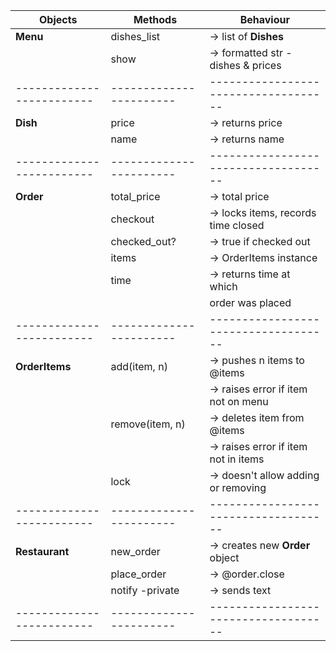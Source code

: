 |       Objects           |       Methods         |            Behaviour               |
|-------------------------|-----------------------|------------------------------------|
|**Menu**                 |dishes_list            |-> list of **Dishes**               |x
|                         |show                   |-> formatted str - dishes & prices  |x
|-------------------------|-----------------------|------------------------------------|
|**Dish**                 |price                  |-> returns price                    |x
|                         |name                   |-> returns name                     |x
|-------------------------|-----------------------|------------------------------------|
|**Order**                |total_price            |-> total price                      |
|                         |checkout               |-> locks items, records time closed|
|                         |checked_out?           |-> true if checked out              |
|                         |items                  |-> OrderItems instance              |
|                         |time                   |-> returns time at which            |
|                         |                       |   order was placed                 |
|-------------------------|-----------------------|------------------------------------|
|**OrderItems**           |add(item, n)           |-> pushes  n items to @items        |x
|                         |                       |-> raises error if item not on menu |x
|                         |remove(item, n)        |-> deletes item from @items         |
|                         |                       |-> raises error if item not in items|
|                         |lock                   |-> doesn't allow adding or removing |
|-------------------------|-----------------------|------------------------------------|
|**Restaurant**           |new_order              |-> creates new **Order** object     |
|                         |place_order            |-> @order.close                     |
|                         |notify -private        |-> sends text                       |
|-------------------------|-----------------------|------------------------------------|
